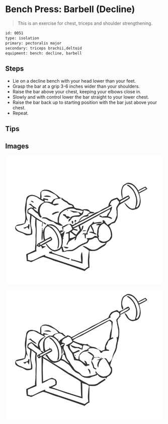 # Bench Press: Barbell (Decline)
> This is an exercise for chest, triceps and shoulder strengthening.

``` 
id: 0051 
type: isolation 
primary: pectoralis major 
secondary: triceps brachii,deltoid 
equipment: bench: decline, barbell 
``` 

## Steps

 - Lie on a decline bench with your head lower than your feet.
 - Grasp the bar at a grip 3-6 inches wider than your shoulders.
 - Raise the bar above your chest, keeping your elbows close in.
 - Slowly and with control lower the bar straight to your lower chest.
 - Raise the bar back up to starting position with the bar just above your chest.
 - Repeat.

## Tips


## Images

![](./../svg/0051-relaxation.svg)

![](./../svg/0051-tension.svg)
